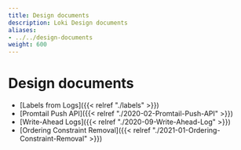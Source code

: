 ```yaml
---
title: Design documents
description: Loki Design documents
aliases: 
- ../../design-documents
weight: 600
---
```

# Design documents

- [Labels from Logs]({{< relref "./labels" >}})
- [Promtail Push API]({{< relref "./2020-02-Promtail-Push-API" >}})
- [Write-Ahead Logs]({{< relref "./2020-09-Write-Ahead-Log" >}})
- [Ordering Constraint Removal]({{< relref "./2021-01-Ordering-Constraint-Removal" >}})
